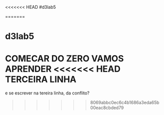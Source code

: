 <<<<<<< HEAD
#d3lab5

=======
# d3lab5
COMECAR DO ZERO
VAMOS APRENDER
<<<<<<< HEAD
TERCEIRA LINHA
=======
e se escrever na tereira linha, da conflito?
>>>>>>> 8069abbc0ec6c4b1686a3eda65b00eac8cbded79
